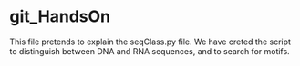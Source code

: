 # git_HandsOn
This file pretends to explain the seqClass.py file. We have creted the script to distinguish between DNA and RNA sequences, and to search for motifs.
